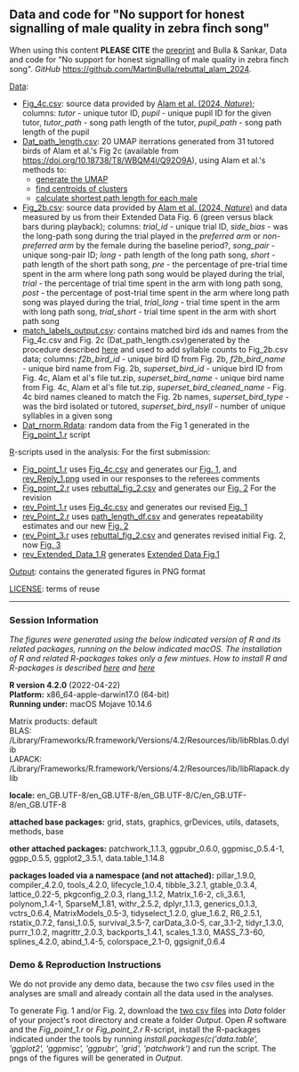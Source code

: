 ## Data and code for "No support for honest signalling of male quality in zebra finch song"

When using this content **PLEASE CITE** the [preprint](https://ecoevorxiv.org/repository/view/7530/) and Bulla & Sankar, Data and code for "No support for honest signalling of male quality in zebra finch song". *GitHub* https://github.com/MartinBulla/rebuttal_alam_2024.


[Data](Data/):
- [Fig_4c.csv](Data/Fig_4c.csv): source data provided by [Alam et al. (2024, *Nature*)](https://doi.org/10.1038/s41586-024-07207-4); columns: *tutor* - unique tutor ID, *pupil* - unique pupil ID for the given tutor, *tutor_path* - song path length of the tutor, *pupil_path* - song path length of the pupil
- [Dat_path_length.csv](Data/DAT_path_length.csv): 20 UMAP iterrations generated from 31 tutored birds of Alam et al.'s Fig 2c (available from https://doi.org/10.18738/T8/WBQM4I/Q92O9A), using Alam et al.'s methods to:
    -  [generate the UMAP](https://github.com/ymir-k/UMAP_test/blob/main/AlamTests/3-RseedTest/Scripts/generate_rseed_embeddings.ipynb)
    - [find centroids of clusters](https://github.com/ymir-k/UMAP_test/blob/main/AlamTests/3-RseedTest/Scripts/find_kmeans_centroids_of_rseed_embeddings.ipynb)
    - [calculate shortest path length for each male](https://github.com/ymir-k/UMAP_test/blob/main/AlamTests/3-RseedTest/Scripts/bird_paths_from_many_kcentroids.ipynb)
- [Fig_2b.csv](Data/Fig_2b.csv): source data provided by [Alam et al. (2024, *Nature*)](https://doi.org/10.1038/s41586-024-07207-4) and data measured by us from their Extended Data Fig. 6 (green versus black bars during playback); columns: *trial_id* - unique trial ID, *side_bias* - was the long-path song during the trial played in the *preferred arm* or *non-preferred arm* by the female during the baseline period?, *song_pair* - unique song-pair ID; *long* - path length of the long path song, *short* - path length of the short path song, *pre* - the percentage of pre-trial time spent in the arm where long path song would be played during the trial, *trial* -  the percentage of trial time spent in the arm with long path song, *post* - the percentage of post-trial time spent in the arm where long path song was played during the trial, *trial_long* - trial time spent in the arm with long path song, *trial_short* - trial time spent in the arm with short path song
- [match_labels_output.csv](Data/match_labels_output.csv): contains matched bird ids and names from the Fig_4c.csv and Fig. 2c (Dat_path_length.csv)generated by the procedure described [here](Python/create_bird_labels.pdf) and used to add syllable counts to Fig_2b.csv data; columns: *f2b_bird_id* - unique bird ID from Fig. 2b, *f2b_bird_name* - unique bird name from Fig. 2b, *superset_bird_id* - unique bird ID from Fig. 4c, Alam et al's file tut.zip, *superset_bird_name* - unique bird name from Fig. 4c, Alam et al's file tut.zip, *superset_bird_cleaned_name* - Fig. 4c bird names cleaned to match the Fig. 2b names, *superset_bird_type* - was the bird isolated or tutored, *superset_bird_nsyll* - number of unique syllables in a given song
- [Dat_rnorm.Rdata](Data/Dat_rnorm.Rdata): random data from the Fig 1 generated in the [Fig_point_1.r](R/Fig_point_1.r) script

[R](R/)-scripts used in the analysis:
For the first submission:
- [Fig_point_1.r](R/Fig_point_1.r) uses [Fig_4c.csv](Data/Fig_4c.csv) and generates our [Fig. 1](Output/Fig_point_1.png), and [rev_Reply_1.png](rev_Reply_1.png) used in our responses to the referees comments
- [Fig_point_2.r](R/Fig_point_2.r) uses [rebuttal_fig_2.csv](Data/rebuttal_fig_2.csv) and generates our [Fig. 2](Output/Fig_point_2.png) 
For the revision
- [rev_Point_1.r](R/rev_Point_1.r) uses [Fig_4c.csv](Data/Fig_4c.csv) and generates our revised [Fig. 1](Output/Fig_point_1_width-143mm.png)
- [rev_Point_2.r](R/rev_Point_2.r) uses [path_length_df.csv](Data/path_length_df.csv) and generates repeatability estimates and our new [Fig. 2](Output/Fig_2.png)
- [rev_Point_3.r](R/rev_Point_3.r) uses [rebuttal_fig_2.csv](Data/rebuttal_fig_2.csv) and generates revised initial Fig. 2, now [Fig. 3](Output/Fig_point_3.png)
- [rev_Extended_Data_1.R](R/rev_Extended_Data_1.r) generates [Extended Data Fig.1](Output/Extended_Data_1.png)

[Output](Output/): contains the generated figures in PNG format

[LICENSE](LICENSE.txt): terms of reuse

***

### Session Information
*The figures were generated using the below indicated version of R and its related packages, running on the below indicated macOS. The installation of R and related R-packages takes only a few mintues. How to install R and R-packages is described [here](https://rstudio-education.github.io/hopr/starting.html) and [here](https://rstudio-education.github.io/hopr/packages2.html#installing-packages)*

**R version 4.2.0** (2022-04-22)  
**Platform:** x86_64-apple-darwin17.0 (64-bit)  
**Running under:** macOS Mojave 10.14.6  

Matrix products: default  
BLAS:   /Library/Frameworks/R.framework/Versions/4.2/Resources/lib/libRblas.0.dylib  
LAPACK: /Library/Frameworks/R.framework/Versions/4.2/Resources/lib/libRlapack.dylib  

**locale:** en_GB.UTF-8/en_GB.UTF-8/en_GB.UTF-8/C/en_GB.UTF-8/en_GB.UTF-8

**attached base packages:** grid, stats, graphics, grDevices, utils, datasets, methods, base     

**other attached packages:**
patchwork_1.1.3, ggpubr_0.6.0, ggpmisc_0.5.4-1, ggpp_0.5.5, ggplot2_3.5.1, data.table_1.14.8

**packages loaded via a namespace (and not attached):** pillar_1.9.0, compiler_4.2.0, tools_4.2.0, lifecycle_1.0.4, tibble_3.2.1, gtable_0.3.4, lattice_0.22-5, pkgconfig_2.0.3, rlang_1.1.2, Matrix_1.6-2, cli_3.6.1, polynom_1.4-1, SparseM_1.81, withr_2.5.2, dplyr_1.1.3, generics_0.1.3, vctrs_0.6.4, MatrixModels_0.5-3, tidyselect_1.2.0, glue_1.6.2, R6_2.5.1, rstatix_0.7.2, fansi_1.0.5, survival_3.5-7, carData_3.0-5, car_3.1-2, tidyr_1.3.0, purrr_1.0.2, magrittr_2.0.3, backports_1.4.1, scales_1.3.0, MASS_7.3-60, splines_4.2.0, abind_1.4-5, colorspace_2.1-0, ggsignif_0.6.4    

### Demo & Reproduction Instructions
We do not provide any demo data, because the two *csv* files used in the analyses are small and already contain all the data used in the analyses. 

To generate Fig. 1 and/or Fig. 2, download the [two csv files](Data/) into *Data* folder of your project's root directory and create a folder *Output*. Open *R* software and the *Fig_point_1.r* or  *Fig_point_2.r* R-script, install the R-packages indicated under the tools by running *install.packages(c('data.table', 'ggplot2', 'ggpmisc', 'ggpubr', 'grid', 'patchwork')* and run the script. The pngs of the figures will be generated in *Output*.